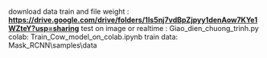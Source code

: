download data train and file weight : **https://drive.google.com/drive/folders/1Is5nj7vdBpZjpyy1denAow7KYe1WZteY?usp=sharing**
test on image or realtime : Giao_dien_chuong_trinh.py
colab: Train_Cow_model_on_colab.ipynb
train data: Mask_RCNN\samples\data
